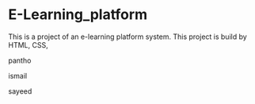 # E-Learning_platform
This is a project of an e-learning platform system. This project is build by HTML, CSS, 

pantho 


ismail 

sayeed

